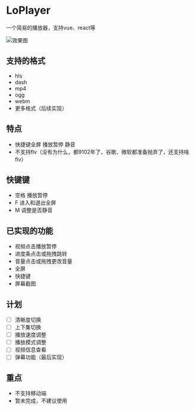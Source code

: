 # LoPlayer
一个简易的播放器，支持vue、react等

![效果图](https://github.com/diy4869/LoPlayer/blob/master/example/02.png)

## 支持的格式
- hls
- dash
- mp4
- ogg
- webm
- 更多格式（后续实现）

## 特点
- 快捷键全屏 播放暂停 静音
- 不支持flv（没有为什么，都9102年了，谷歌、微软都准备抛弃了，还支持啥flv）

## 快键键
- 空格 播放暂停
- F 进入和退出全屏
- M 调整是否静音

## 已实现的功能
- 视频点击播放暂停
- 进度条点击或拖拽跳转
- 音量点击或拖拽更改音量
- 全屏
- 快捷键
- 屏幕截图


## 计划
- [ ] 清晰度切换
- [ ] 上下集切换
- [ ] 播放速度调整
- [ ] 播放模式调整
- [ ] 视频信息查看
- [ ] 弹幕功能（最后实现）

## 重点
- 不支持移动端
- 暂未完成，不建议使用
